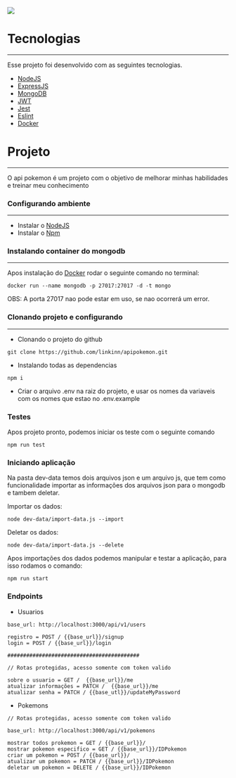 ![](https://github.com/linkinn/apipokemon/public/img/logo.png)

# Tecnologias

---

Esse projeto foi desenvolvido com as seguintes tecnologias.

 - [NodeJS](https://nodejs.org/en/)
 - [ExpressJS](https://expressjs.com/pt-br/)
 - [MongoDB](https://www.mongodb.com/)
 - [JWT](https://jwt.io/)
 - [Jest](https://jestjs.io/)
 - [Eslint](https://eslint.org/)
 - [Docker](https://www.docker.com/)

# Projeto

---

O api pokemon é um projeto com o objetivo de melhorar minhas habilidades e treinar meu conhecimento

### Configurando ambiente

---

 - Instalar o [NodeJS](https://nodejs.org/en/)
 - Instalar o [Npm](https://www.npmjs.com/)

### Instalando container do mongodb

---

Apos instalação do [Docker](https://www.docker.com/) rodar o seguinte comando no terminal:

```
docker run --name mongodb -p 27017:27017 -d -t mongo
```

OBS: A porta 27017 nao pode estar em uso, se nao ocorrerá um error.

### Clonando projeto e configurando

---

 - Clonando o projeto do github

```
git clone https://github.com/linkinn/apipokemon.git
```

 - Instalando todas as dependencias

```
npm i
```

 - Criar o arquivo .env na raiz do projeto, e usar os nomes da variaveis com os nomes que estao no .env.example

### Testes

Apos projeto pronto, podemos iniciar os teste com o seguinte comando

```
npm run test
```

### Iniciando aplicação

Na pasta dev-data temos dois arquivos json e um arquivo js, que tem como funcionalidade importar as informações dos arquivos json para o mongodb e tambem deletar.

Importar os dados:

```
node dev-data/import-data.js --import
```

Deletar os dados:

```
node dev-data/import-data.js --delete
```

Apos importações dos dados podemos manipular e testar a aplicação, para isso rodamos o comando:

```
npm run start
```

### Endpoints

 - Usuarios

```
base_url: http://localhost:3000/api/v1/users

registro = POST / {{base_url}}/signup
login = POST / {{base_url}}/login

##########################################

// Rotas protegidas, acesso somente com token valido

sobre o usuario = GET /  {{base_url}}/me
atualizar informações = PATCH /  {{base_url}}/me
atualizar senha = PATCH / {{base_utl}}/updateMyPassword
```

 - Pokemons

```
// Rotas protegidas, acesso somente com token valido

base_url: http://localhost:3000/api/v1/pokemons

mostrar todos prokemon = GET / {{base_url}}/
mostrar pokemon especifico = GET / {{base_url}}/IDPokemon
criar um pokemon = POST / {{base_url}}/
atualizar um pokemon = PATCH / {{base_url}}/IDPokemon
deletar um pokemon = DELETE / {{base_url}}/IDPokemon
```


